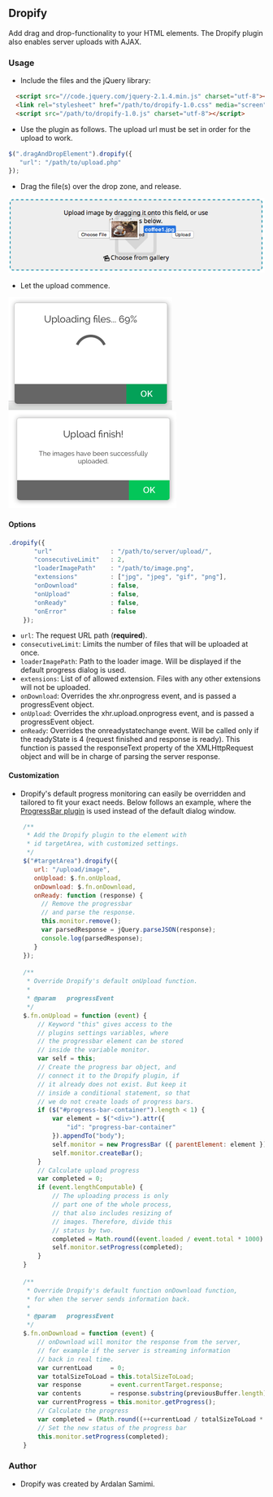 ## Dropify
Add drag and drop-functionality to your HTML elements. The Dropify plugin also enables server uploads with AJAX.

### Usage
* Include the files and the jQuery library:
```html
  <script src="//code.jquery.com/jquery-2.1.4.min.js" charset="utf-8"></script>
  <link rel="stylesheet" href="/path/to/dropify-1.0.css" media="screen" charset="utf-8">
  <script src="/path/to/dropify-1.0.js" charset="utf-8"></script>
```
* Use the plugin as follows. The upload url must be set in order for the upload to work.
```js
$(".dragAndDropElement").dropify({
   "url": "/path/to/upload.php"
});
```
* Drag the file(s) over the drop zone, and release.

![Screenshot](https://github.com/pkrll/JavaScript/blob/master/Dropify/dropify-screenshot.png)

* Let the upload commence.

![Screenshot](https://github.com/pkrll/JavaScript/blob/master/Dropify/dropify-screenshot-1.png)
![Screenshot](https://github.com/pkrll/JavaScript/blob/master/Dropify/dropify-screenshot-2.png)

#### Options
```js
.dropify({
       "url"                : "/path/to/server/upload/",
       "consecutiveLimit"   : 2,
       "loaderImagePath"    : "/path/to/image.png",
       "extensions"         : ["jpg", "jpeg", "gif", "png"],
       "onDownload"         : false,
       "onUpload"           : false,
       "onReady"            : false,
       "onError"            : false
    });
```
* `url`: The request URL path (**required**).
* `consecutiveLimit`: Limits the number of files that will be uploaded at once.
* `loaderImagePath`: Path to the loader image. Will be displayed if the default progress dialog is used.
* `extensions`: List of of allowed extension. Files with any other extensions will not be uploaded.
* `onDownload`: Overrides the xhr.onprogress event, and is passed a progressEvent object.
* `onUpload`: Overrides the xhr.upload.onprogress event, and is passed a progressEvent object.
* `onReady`: Overrides the onreadystatechange event. Will be called only if the readyState is 4 (request finished and response is ready). This function is passed the responseText property of the XMLHttpRequest object and will be in charge of parsing the server response.

#### Customization
* Dropify's default progress monitoring can easily be overridden and tailored to fit your exact needs. Below follows an example, where the [ProgressBar plugin](https://github.com/pkrll/JavaScript/tree/master/Progressbar) is used instead of the default dialog window.
```js
    /**
     * Add the Dropify plugin to the element with
     * id targetArea, with customized settings.
     */
    $("#targetArea").dropify({
       url: "/upload/image",
       onUpload: $.fn.onUpload,
       onDownload: $.fn.onDownload,
       onReady: function (response) {
         // Remove the progressbar
         // and parse the response.
         this.monitor.remove();
         var parsedResponse = jQuery.parseJSON(response);
         console.log(parsedResponse);
       }
    });

    /**
     * Override Dropify's default onUpload function.
     *
     * @param   progressEvent
     */
    $.fn.onUpload = function (event) {
        // Keyword "this" gives access to the
        // plugins settings variables, where
        // the progressbar element can be stored
        // inside the variable monitor.
        var self = this;
        // Create the progress bar object, and
        // connect it to the Dropify plugin, if
        // it already does not exist. But keep it
        // inside a conditional statement, so that
        // we do not create loads of progress bars.
        if ($("#progress-bar-container").length < 1) {
            var element = $("<div>").attr({
                "id": "progress-bar-container"
            }).appendTo("body");
            self.monitor = new ProgressBar ({ parentElement: element });
            self.monitor.createBar();
        }
        // Calculate upload progress
        var completed = 0;
        if (event.lengthComputable) {
            // The uploading process is only
            // part one of the whole process,
            // that also includes resizing of
            // images. Therefore, divide this
            // status by two.
            completed = Math.round((event.loaded / event.total * 1000) / 10 / 2);
            self.monitor.setProgress(completed);
        }
    }

    /**
     * Override Dropify's default function onDownload function,
     * for when the server sends information back.
     *
     * @param   progressEvent
     */
    $.fn.onDownload = function (event) {
        // onDownload will monitor the response from the server,
        // for example if the server is streaming information
        // back in real time.
        var currentLoad     = 0;
        var totalSizeToLoad = this.totalSizeToLoad;
        var response        = event.currentTarget.response;
        var contents        = response.substring(previousBuffer.length);
        var currentProgress = this.monitor.getProgress();
        // Calculate the progress
        var completed = (Math.round((++currentLoad / totalSizeToLoad * 1000) / 10 / 2) + currentProgress);
        // Set the new status of the progress bar
        this.monitor.setProgress(completed);
    }
```
### Author
* Dropify was created by Ardalan Samimi.
